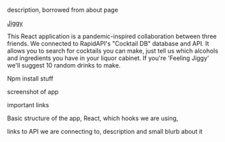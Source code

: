 
description, borrowed from about page

[Jiggy](https://jiggydrinkology.netlify.app/)

This React application is a pandemic-inspired collaboration between
three friends. We connected to RapidAPI's "Cocktail DB" database and
API. It allows you to search for cocktails you can make, just tell us
which alcohols and ingredients you have in your liquor cabinet. If
you're 'Feeling Jiggy' we'll suggest 10 random drinks to make.


Npm install stuff

screenshot of app

important links

Basic structure of the app, React, which hooks we are using,

links to API we are connecting to, description and small blurb about it